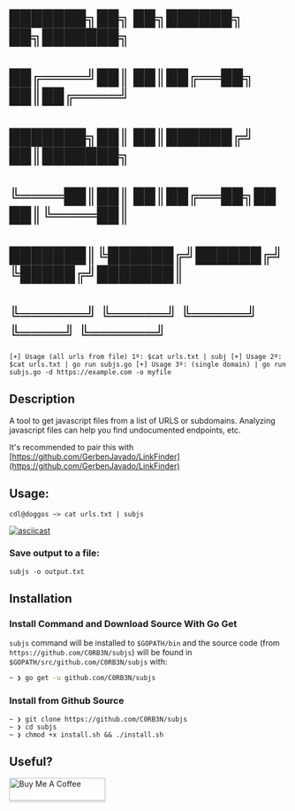 # 
#	███████╗██╗   ██╗██████╗      ██╗███████╗
#	██╔════╝██║   ██║██╔══██╗     ██║██╔════╝
#	███████╗██║   ██║██████╔╝     ██║███████╗
#	╚════██║██║   ██║██╔══██╗██   ██║╚════██║
#	███████║╚██████╔╝██████╔╝╚█████╔╝███████║
#	╚══════╝ ╚═════╝ ╚═════╝  ╚════╝ ╚══════╝

`
[+] Usage (all urls from file) 1º: $cat urls.txt | subj
[+] Usage 2º: $cat urls.txt | go run subjs.go
[+] Usage 3º: (single domain) | go run subjs.go -d https://example.com -o myfile
`

## Description
A tool to get javascript files from a list of URLS or subdomains. Analyzing javascript files can help you find undocumented endpoints, etc.

It's recommended to pair this with [https://github.com/GerbenJavado/LinkFinder](https://github.com/GerbenJavado/LinkFinder)


## Usage:

`cdl@doggos ~> cat urls.txt | subjs`

[![asciicast](https://asciinema.org/a/225809.svg)](https://asciinema.org/a/225809)


### Save output to a file:

`subjs -o output.txt`

## Installation

### Install Command and Download Source With Go Get

`subjs` command will be installed to ```$GOPATH/bin``` and the source code (from `https://github.com/C0RB3N/subjs`) will be found in `$GOPATH/src/github.com/C0RB3N/subjs` with:

```bash
~ ❯ go get -u github.com/C0RB3N/subjs
```

### Install from Github Source

```
~ ❯ git clone https://github.com/C0RB3N/subjs
~ ❯ cd subjs
~ ❯ chmod +x install.sh && ./install.sh
```

## Useful?

<a href="http://buymeacoff.ee/cdl" target="_blank"><img src="https://www.buymeacoffee.com/assets/img/custom_images/orange_img.png" alt="Buy Me A Coffee" style="height: 41px !important;width: 174px !important;box-shadow: 0px 3px 2px 0px rgba(190, 190, 190, 0.5) !important;-webkit-box-shadow: 0px 3px 2px 0px rgba(190, 190, 190, 0.5) !important;" ></a>
